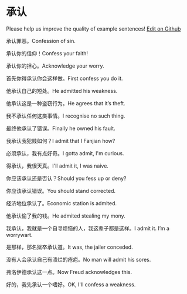 # 承认

Please help us improve the quality of example sentences! [Edit on Github](https://github.com/jiyushe/jiyu-example-sentence-source/blob/main/chinese/chengren_1.md)

<p><span class="chinese">承认罪恶。</span><span class="english">Confession of sin.</span></p>

<p><span class="chinese">承认你的信仰！</span><span class="english">Confess your faith!</span></p>

<p><span class="chinese">承认你的担心。</span><span class="english">Acknowledge your worry.</span></p>

<p><span class="chinese">首先你得承认你会这样做。</span><span class="english">First confess you do it.</span></p>

<p><span class="chinese">他承认自己的短处。</span><span class="english">He admitted his weakness.</span></p>

<p><span class="chinese">他承认这是一种盗窃行为。</span><span class="english">He agrees that it’s theft.</span></p>

<p><span class="chinese">我不承认任何这类事情。</span><span class="english">I recognise no such thing.</span></p>

<p><span class="chinese">最终他承认了错误。</span><span class="english">Finally he owned his fault.</span></p>

<p><span class="chinese">我承认我犯贱如何？</span><span class="english">I admit that I Fanjian how?</span></p>

<p><span class="chinese">必须承认，我有点好奇。</span><span class="english">I gotta admit, I'm curious.</span></p>

<p><span class="chinese">得承认，我很天真。</span><span class="english">I'll admit it, I was naive.</span></p>

<p><span class="chinese">你应该承认还是否认？</span><span class="english">Should you fess up or deny?</span></p>

<p><span class="chinese">你应该承认错误。</span><span class="english">You should stand corrected.</span></p>

<p><span class="chinese">经济地位承认了。</span><span class="english">Economic station is admited.</span></p>

<p><span class="chinese">他承认偷了我的钱。</span><span class="english">He admited stealing my mony.</span></p>

<p><span class="chinese">我承认，我就是一个自寻烦恼的人，我这辈子都是这样。</span><span class="english">I admit it. I’m a worrywart.</span></p>

<p><span class="chinese">是那样，那名狱卒承认道。</span><span class="english">It was, the jailer conceded.</span></p>

<p><span class="chinese">没有人会承认自己有溃烂的疮疤。</span><span class="english">No man will admit his sores.</span></p>

<p><span class="chinese">弗洛伊德承认这一点。</span><span class="english">Now Freud acknowledges this.</span></p>

<p><span class="chinese">好的，我先承认一个嗜好。</span><span class="english">OK, I'll confess a weakness.</span></p>

